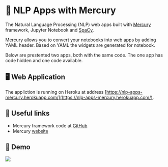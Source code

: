 # 👋 NLP Apps with Mercury

The Natural Language Processing (NLP) web apps built with [Mercury](https://github.com/mljar/mercury) framework, Jupyter Notebook and [SpaCy](https://github.com/explosion/spaCy).

Mercury allows you to convert your notebooks into web apps by adding YAML header. Based on YAML the widgets are generated for notebook.

Below are prestented two apps, both with the same code. The one app has code hidden and one code available.

## 🖥️ Web Application

The appliction is running on Heroku at address [https://nlp-apps-mercury.herokuapp.com/](https://nlp-apps-mercury.herokuapp.com/).

## 🔗 Useful links

- Mercury framework code at [GitHub](https://github.com/mljar/mercury)
- Mercury [website](https://mljar.com/mercury)

## 🚀 Demo

![](https://github.com/pplonski/nlp-apps-mercury/blob/main/media/mercury_nlp_sentiment_demo.gif)
